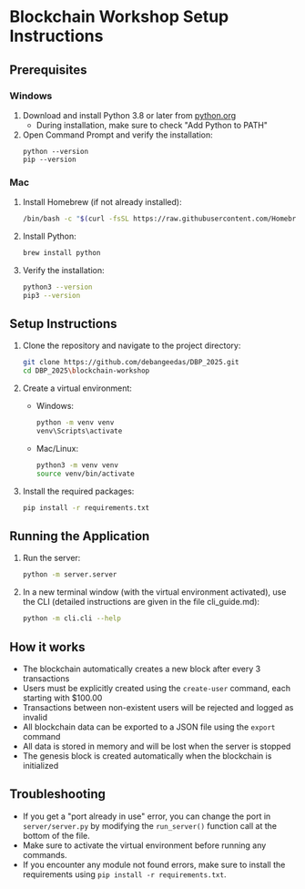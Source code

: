 # Blockchain Workshop Setup Instructions

## Prerequisites

### Windows
1. Download and install Python 3.8 or later from [python.org](https://www.python.org/downloads/windows/)
   - During installation, make sure to check "Add Python to PATH"
2. Open Command Prompt and verify the installation:
   ```
   python --version
   pip --version
   ```

### Mac
1. Install Homebrew (if not already installed):
   ```bash
   /bin/bash -c "$(curl -fsSL https://raw.githubusercontent.com/Homebrew/install/HEAD/install.sh)"
   ```
2. Install Python:
   ```bash
   brew install python
   ```
3. Verify the installation:
   ```bash
   python3 --version
   pip3 --version
   ```

## Setup Instructions

1. Clone the repository and navigate to the project directory:
   ```bash
   git clone https://github.com/debangeedas/DBP_2025.git
   cd DBP_2025\blockchain-workshop
   ```

2. Create a virtual environment:
   - Windows:
     ```bash
     python -m venv venv
     venv\Scripts\activate
     ```
   - Mac/Linux:
     ```bash
     python3 -m venv venv
     source venv/bin/activate
     ```

3. Install the required packages:
   ```bash
   pip install -r requirements.txt
   ```
   
## Running the Application

1. Run the server:
   ```bash
   python -m server.server
   ```

2. In a new terminal window (with the virtual environment activated), use the CLI (detailed instructions are given in the file cli_guide.md):
   ```bash
   python -m cli.cli --help
   ```

## How it works

- The blockchain automatically creates a new block after every 3 transactions
- Users must be explicitly created using the `create-user` command, each starting with $100.00
- Transactions between non-existent users will be rejected and logged as invalid
- All blockchain data can be exported to a JSON file using the `export` command
- All data is stored in memory and will be lost when the server is stopped
- The genesis block is created automatically when the blockchain is initialized

## Troubleshooting

- If you get a "port already in use" error, you can change the port in `server/server.py` by modifying the `run_server()` function call at the bottom of the file.
- Make sure to activate the virtual environment before running any commands.
- If you encounter any module not found errors, make sure to install the requirements using `pip install -r requirements.txt`.
